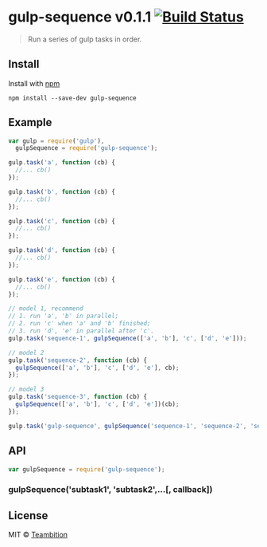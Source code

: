 gulp-sequence v0.1.1 [![Build Status](https://travis-ci.org/teambition/gulp-sequence.svg)](https://travis-ci.org/teambition/gulp-sequence)
====
> Run a series of gulp tasks in order.

## Install

Install with [npm](https://npmjs.org/package/gulp-sequence)

```
npm install --save-dev gulp-sequence
```


## Example

```js
var gulp = require('gulp'),
  gulpSequence = require('gulp-sequence');

gulp.task('a', function (cb) {
  //... cb()
});

gulp.task('b', function (cb) {
  //... cb()
});

gulp.task('c', function (cb) {
  //... cb()
});

gulp.task('d', function (cb) {
  //... cb()
});

gulp.task('e', function (cb) {
  //... cb()
});

// model 1, recommend
// 1. run 'a', 'b' in parallel;
// 2. run 'c' when 'a' and 'b' finished;
// 3. run 'd', 'e' in parallel after 'c'.
gulp.task('sequence-1', gulpSequence(['a', 'b'], 'c', ['d', 'e']));

// model 2
gulp.task('sequence-2', function (cb) {
  gulpSequence(['a', 'b'], 'c', ['d', 'e'], cb);
});

// model 3
gulp.task('sequence-3', function (cb) {
  gulpSequence(['a', 'b'], 'c', ['d', 'e'])(cb);
});

gulp.task('gulp-sequence', gulpSequence('sequence-1', 'sequence-2', 'sequence-3'));
```

## API

```js
var gulpSequence = require('gulp-sequence');
```

### gulpSequence('subtask1', 'subtask2',...[, callback])

## License

MIT © [Teambition](http://teambition.com)
